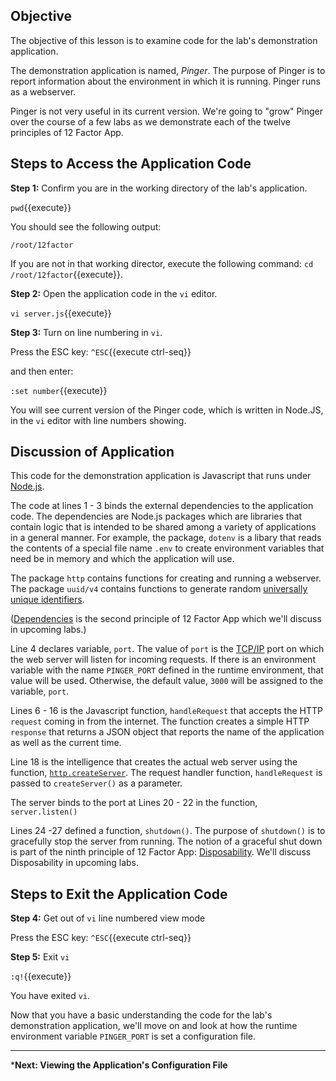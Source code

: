 ## Objective
The objective of this lesson is to examine code for the lab's demonstration application. 

The demonstration application is named, *Pinger*. The purpose of Pinger is to report information about the environment in which it is running. Pinger runs as a webserver.

Pinger is not very useful in its current version. We're going to "grow" Pinger over the course of a few labs as we demonstrate each of the twelve principles of 12 Factor App.

## Steps to Access the Application Code


**Step 1:** Confirm you are in the working directory of the lab's application.

`pwd`{{execute}}

You should see the following output:

`/root/12factor`

If you are not in that working director, execute the following command: `cd /root/12factor`{{execute}}.

**Step 2:** Open the application code in the `vi` editor.

`vi server.js`{{execute}}

**Step 3:** Turn on line numbering in `vi`.

Press the ESC key: `^ESC`{{execute ctrl-seq}}

and then enter:

`:set number`{{execute}}


You will see current version of the Pinger code, which is written in Node.JS, in the `vi` editor with line numbers showing.

## Discussion of Application

This code for the demonstration application is Javascript that runs under [Node.js](https://nodejs.org/en/about/).

The code at lines 1 - 3 binds the external dependencies to the application code. The dependencies are Node.js packages which are libraries that contain logic that is intended to be shared among a variety of applications in a general manner. For example, the package, `dotenv` is a libary that reads the contents of a special file name `.env` to create environment variables that need be in memory and which the application will use.

The package `http` contains functions for creating and running a webserver. The package `uuid/v4` contains functions to generate random [universally unique identifiers](https://en.wikipedia.org/wiki/Universally_unique_identifier). 

([Dependencies](https://12factor.net/dependencies) is the second principle of 12 Factor App which we'll discuss in upcoming labs.)

Line 4 declares variable, `port`. The value of `port` is the [TCP/IP](https://www.pcmag.com/encyclopedia/term/tcpip-port) port on which the web server will listen for incoming requests. If there is an environment variable with the name `PINGER_PORT` defined in the runtime environment, that value will be used. Otherwise, the default value, `3000` will be assigned to the variable, `port`. 

Lines 6 -  16 is the Javascript function, `handleRequest` that accepts the HTTP `request` coming in from the internet. The function creates a simple HTTP `response` that returns a JSON object that reports the name of the application as well as the current time.

Line 18 is the intelligence that creates the actual web server using the function, [`http.createServer`](https://nodejs.org/dist/latest-v14.x/docs/api/http.html#http_http_createserver_options_requestlistener). The request handler function, `handleRequest` is passed to `createServer()` as a parameter.

The server binds to the port at Lines 20 - 22 in the function, `server.listen()`

Lines 24 -27 defined a function, `shutdown()`. The purpose of `shutdown()` is to gracefully stop the server from running. The notion of a graceful shut down is part of the ninth principle of 12 Factor App: [Disposability](https://12factor.net/disposability). We'll discuss Disposability in upcoming labs.

## Steps to Exit the Application Code

**Step 4:** Get out of `vi` line numbered view mode

Press the ESC key: `^ESC`{{execute ctrl-seq}}

**Step 5:** Exit `vi`

`:q!`{{execute}}

You have exited `vi`.

Now that you have a basic understanding the code for the lab's demonstration application, we'll move on and look at how the runtime environment variable `PINGER_PORT` is set a configuration file.

---

***Next: Viewing the Application's Configuration File**